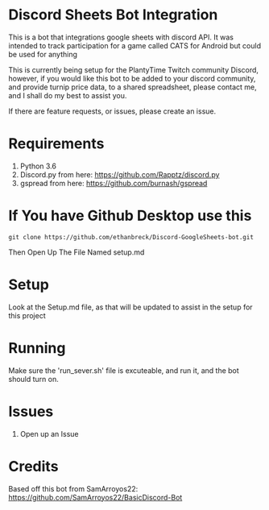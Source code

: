 # Discord Sheets Bot Integration
This is a bot that integrations google sheets with discord API. It was intended to track participation for a game called CATS for Android but could be used for anything

This is currently being setup for the PlantyTime Twitch community Discord, however, if you would like this bot to be added to your discord community, and provide turnip price data, to a shared spreadsheet, please contact me, and I shall do my best to assist you. 

If there are feature requests, or issues, please create an issue. 

# Requirements

1. Python 3.6
2. Discord.py from here: https://github.com/Rapptz/discord.py
3. gspread from here: https://github.com/burnash/gspread

# If You have Github Desktop use this
```
git clone https://github.com/ethanbreck/Discord-GoogleSheets-bot.git
```
Then Open Up The File Named setup.md


# Setup

Look at the Setup.md file, as that will be updated to assist in the setup for this project

# Running

Make sure the 'run_sever.sh' file is excuteable, and run it, and the bot should turn on. 

# Issues

1. Open up an Issue

# Credits
Based off this bot from SamArroyos22: https://github.com/SamArroyos22/BasicDiscord-Bot
